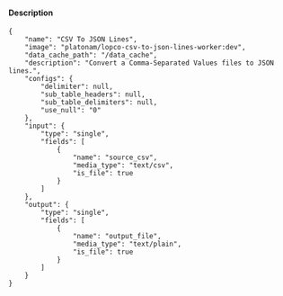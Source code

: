 #### Description

    {
        "name": "CSV To JSON Lines",
        "image": "platonam/lopco-csv-to-json-lines-worker:dev",
        "data_cache_path": "/data_cache",
        "description": "Convert a Comma-Separated Values files to JSON lines.",
        "configs": {
            "delimiter": null,
            "sub_table_headers": null,
            "sub_table_delimiters": null,
            "use_null": "0"
        },
        "input": {
            "type": "single",
            "fields": [
                {
                    "name": "source_csv",
                    "media_type": "text/csv",
                    "is_file": true
                }
            ]
        },
        "output": {
            "type": "single",
            "fields": [
                {
                    "name": "output_file",
                    "media_type": "text/plain",
                    "is_file": true
                }
            ]
        }
    }
